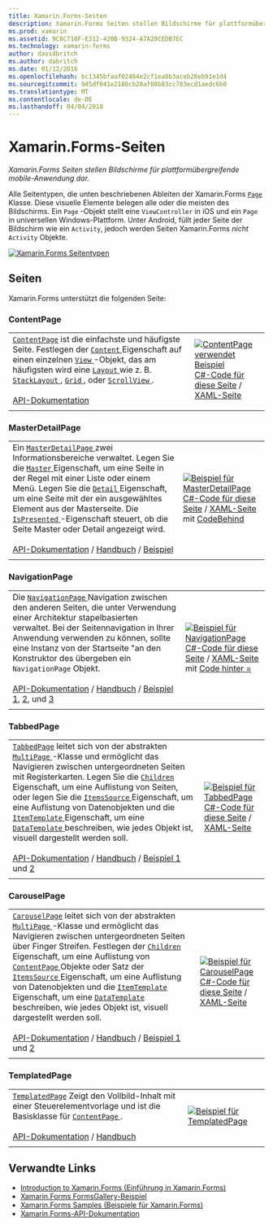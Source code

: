 ```yaml
---
title: Xamarin.Forms-Seiten
description: Xamarin.Forms Seiten stellen Bildschirme für plattformübergreifende mobile-Anwendung dar.
ms.prod: xamarin
ms.assetid: 9C8C710F-E312-420B-9324-A7A20CEDB7EC
ms.technology: xamarin-forms
author: davidbritch
ms.author: dabritch
ms.date: 01/12/2016
ms.openlocfilehash: bc1345bfaaf02464e2cf1ea0b3aceb28eb91e1d4
ms.sourcegitcommit: 945df041e2180cb20af08b83cc703ecd1aedc6b0
ms.translationtype: MT
ms.contentlocale: de-DE
ms.lasthandoff: 04/04/2018
---
```

# <a name="xamarinforms-pages"></a>Xamarin.Forms-Seiten

_Xamarin.Forms Seiten stellen Bildschirme für plattformübergreifende mobile-Anwendung dar._

Alle Seitentypen, die unten beschriebenen Ableiten der Xamarin.Forms [ `Page` ](https://developer.xamarin.com/api/type/Xamarin.Forms.Page/) Klasse. Diese visuelle Elemente belegen alle oder die meisten des Bildschirms. Ein `Page` -Objekt stellt eine `ViewController` in iOS und ein `Page` in universellen Windows-Plattform. Unter Android, füllt jeder Seite der Bildschirm wie ein `Activity`, jedoch werden Seiten Xamarin.Forms *nicht* `Activity` Objekte.

[ ![](pages-images/pages-sml.png "Xamarin.Forms Seitentypen")](pages-images/pages.png#lightbox "Xamarin.Forms Seitentypen")

## <a name="pages"></a>Seiten

Xamarin.Forms unterstützt die folgenden Seite:

<a name="contentPage" />

### <a name="contentpage"></a>ContentPage

|     |     | 
| --- | --- | 
| [`ContentPage`](https://developer.xamarin.com/api/type/Xamarin.Forms.ContentPage/) ist die einfachste und häufigste Seite. Festlegen der [ `Content` ](https://developer.xamarin.com/api/property/Xamarin.Forms.ContentPage.Content/) Eigenschaft auf einen einzelnen [ `View` ](views.md) -Objekt, das am häufigsten wird eine [ `Layout` ](layouts.md) wie z. B. [ `StackLayout` ](layouts.md#stackLayout), [ `Grid` ](layouts.md#grid), oder [ `ScrollView` ](layouts.md#scrollView).<br /><br />[API-Dokumentation](https://developer.xamarin.com/api/type/Xamarin.Forms.ContentPage/) | [![ContentPage verwendet Beispiel](pages-images/ContentPage.png "ContentPage verwendet Beispiel")](pages-images/ContentPage-Large.png#lightbox "ContentPage verwendet wird")<br />[C#-Code für diese Seite](https://github.com/xamarin/xamarin-forms-samples/blob/master/FormsGallery/FormsGallery/FormsGallery/CodeExamples/ContentPageDemoPage.cs) / [XAML-Seite](https://github.com/xamarin/xamarin-forms-samples/blob/master/FormsGallery/FormsGallery/FormsGallery/XamlExamples/ContentPageDemoPage.xaml) |
|     |     |

### <a name="masterdetailpage"></a>MasterDetailPage

|     |     | 
| --- | --- | 
| Ein [ `MasterDetailPage` ](https://developer.xamarin.com/api/type/Xamarin.Forms.MasterDetailPage/) zwei Informationsbereiche verwaltet. Legen Sie die [ `Master` ](https://developer.xamarin.com/api/property/Xamarin.Forms.MasterDetailPage.Master/) Eigenschaft, um eine Seite in der Regel mit einer Liste oder einem Menü. Legen Sie die [ `Detail` ](https://developer.xamarin.com/api/property/Xamarin.Forms.MasterDetailPage.Detail/) Eigenschaft, um eine Seite mit der ein ausgewähltes Element aus der Masterseite. Die [ `IsPresented` ](https://developer.xamarin.com/api/property/Xamarin.Forms.MasterDetailPage.IsPresented/) -Eigenschaft steuert, ob die Seite Master oder Detail angezeigt wird.<br /><br />[API-Dokumentation](https://developer.xamarin.com/api/type/Xamarin.Forms.MasterDetailPage/) / [Handbuch](~/xamarin-forms/app-fundamentals/navigation/master-detail-page.md) / [Beispiel](https://developer.xamarin.com/samples/xamarin-forms/Navigation/MasterDetailPage/) | [![Beispiel für MasterDetailPage](pages-images/MasterDetailPage.png "MasterDetailPage Beispiel")](pages-images/MasterDetailPage-Large.png#lightbox "MasterDetailPage-Beispiel")<br />[C#-Code für diese Seite](https://github.com/xamarin/xamarin-forms-samples/blob/master/FormsGallery/FormsGallery/FormsGallery/CodeExamples/MasterDetailPageDemoPage.cs) / [XAML-Seite](https://github.com/xamarin/xamarin-forms-samples/blob/master/FormsGallery/FormsGallery/FormsGallery/XamlExamples/MasterDetailPageDemoPage.xaml) mit [CodeBehind](https://github.com/xamarin/xamarin-forms-samples/blob/master/FormsGallery/FormsGallery/FormsGallery/XamlExamples/MasterDetailPageDemoPage.xaml.cs) |
|     |     |

### <a name="navigationpage"></a>NavigationPage

|     |     | 
| --- | --- | 
| Die [ `NavigationPage` ](https://developer.xamarin.com/api/type/Xamarin.Forms.NavigationPage/) Navigation zwischen den anderen Seiten, die unter Verwendung einer Architektur stapelbasierten verwaltet. Bei der Seitennavigation in Ihrer Anwendung verwenden zu können, sollte eine Instanz von der Startseite "an den Konstruktor des übergeben ein `NavigationPage` Objekt.<br /><br />[API-Dokumentation](https://developer.xamarin.com/api/type/Xamarin.Forms.NavigationPage/) / [Handbuch](~/xamarin-forms/app-fundamentals/navigation/hierarchical.md) / [Beispiel 1](https://developer.xamarin.com/samples/xamarin-forms/Navigation/Hierarchical/), [2](https://developer.xamarin.com/samples/xamarin-forms/Navigation/PassingData/), und [3](https://developer.xamarin.com/samples/xamarin-forms/Navigation/LoginFlow/)  | [![Beispiel für NavigationPage](pages-images/NavigationPage.png "NavigationPage Beispiel")](pages-images/NavigationPage-Large.png#lightbox "NavigationPage-Beispiel")<br />[C#-Code für diese Seite](https://github.com/xamarin/xamarin-forms-samples/blob/master/FormsGallery/FormsGallery/FormsGallery/CodeExamples/NavigationPageDemoPage.cs) / [XAML-Seite](https://github.com/xamarin/xamarin-forms-samples/blob/master/FormsGallery/FormsGallery/FormsGallery/XamlExamples/NavigationPageDemoPage.xaml) mit [Code hinter =](https://github.com/xamarin/xamarin-forms-samples/blob/master/FormsGallery/FormsGallery/FormsGallery/XamlExamples/NavigationPageDemoPage.xaml.cs) |
|     |     |

### <a name="tabbedpage"></a>TabbedPage

|     |     | 
| --- | --- | 
| [`TabbedPage`](https://developer.xamarin.com/api/type/Xamarin.Forms.TabbedPage/) leitet sich von der abstrakten [ `MultiPage` ](https://developer.xamarin.com/api/type/Xamarin.Forms.MultiPage%3CT%3E/) -Klasse und ermöglicht das Navigieren zwischen untergeordneten Seiten mit Registerkarten. Legen Sie die [ `Children` ](https://developer.xamarin.com/api/property/Xamarin.Forms.MultiPage%3CT%3E.Children/) Eigenschaft, um eine Auflistung von Seiten, oder legen Sie die [ `ItemsSource` ](https://developer.xamarin.com/api/property/Xamarin.Forms.MultiPage%3CT%3E.ItemsSource/) Eigenschaft, um eine Auflistung von Datenobjekten und die [ `ItemTemplate` ](https://developer.xamarin.com/api/property/Xamarin.Forms.MultiPage%3CT%3E.ItemTemplate/) Eigenschaft, um eine [ `DataTemplate` ](https://developer.xamarin.com/api/type/Xamarin.Forms.DataTemplate/) beschreiben, wie jedes Objekt ist, visuell dargestellt werden soll.<br /><br />[API-Dokumentation](https://developer.xamarin.com/api/type/Xamarin.Forms.TabbedPage/) / [Handbuch](~/xamarin-forms/app-fundamentals/navigation/tabbed-page.md) / [Beispiel 1](https://developer.xamarin.com/samples/xamarin-forms/Navigation/TabbedPage/) und [2](https://developer.xamarin.com/samples/xamarin-forms/Navigation/TabbedPageWithNavigationPage) | [![Beispiel für TabbedPage](pages-images/TabbedPage.png "TabbedPage Beispiel")](pages-images/TabbedPage-Large.png#lightbox "TabbedPage-Beispiel")<br />[C#-Code für diese Seite](https://github.com/xamarin/xamarin-forms-samples/blob/master/FormsGallery/FormsGallery/FormsGallery/CodeExamples/TabbedPageDemoPage.cs) / [XAML-Seite](https://github.com/xamarin/xamarin-forms-samples/blob/master/FormsGallery/FormsGallery/FormsGallery/XamlExamples/TabbedPageDemoPage.xaml) |
|     |     |

### <a name="carouselpage"></a>CarouselPage

|     |     | 
| --- | --- | 
| [`CarouselPage`](https://developer.xamarin.com/api/type/Xamarin.Forms.CarouselPage/) leitet sich von der abstrakten [ `MultiPage` ](https://developer.xamarin.com/api/type/Xamarin.Forms.MultiPage%3CT%3E/) -Klasse und ermöglicht das Navigieren zwischen untergeordneten Seiten über Finger Streifen. Festlegen der [ `Children` ](https://developer.xamarin.com/api/property/Xamarin.Forms.MultiPage%3CT%3E.Children/) Eigenschaft, um eine Auflistung von [ `ContentPage` ](#contentPage) Objekte oder Satz der [ `ItemsSource` ](https://developer.xamarin.com/api/property/Xamarin.Forms.MultiPage%3CT%3E.ItemsSource/) Eigenschaft, um eine Auflistung von Datenobjekten und die [ `ItemTemplate` ](https://developer.xamarin.com/api/property/Xamarin.Forms.MultiPage%3CT%3E.ItemTemplate/) Eigenschaft, um eine [ `DataTemplate` ](https://developer.xamarin.com/api/type/Xamarin.Forms.DataTemplate/) beschreiben, wie jedes Objekt ist, visuell dargestellt werden soll.<br /><br />[API-Dokumentation](https://developer.xamarin.com/api/type/Xamarin.Forms.CarouselPage/) / [Handbuch](~/xamarin-forms/app-fundamentals/navigation/carousel-page.md) / [Beispiel 1](https://developer.xamarin.com/samples/xamarin-forms/Navigation/CarouselPage/) und [2](https://developer.xamarin.com/samples/xamarin-forms/Navigation/CarouselPageTemplate/) | [![Beispiel für CarouselPage](pages-images/CarouselPage.png "CarouselPage Beispiel")](pages-images/CarouselPage-Large.png#lightbox "CarouselPage-Beispiel")<br />[C#-Code für diese Seite](https://github.com/xamarin/xamarin-forms-samples/blob/master/FormsGallery/FormsGallery/FormsGallery/CodeExamples/CarouselPageDemoPage.cs) / [XAML-Seite](https://github.com/xamarin/xamarin-forms-samples/blob/master/FormsGallery/FormsGallery/FormsGallery/XamlExamples/CarouselPageDemoPage.xaml) |
|     |     |

### <a name="templatedpage"></a>TemplatedPage

|     |     | 
| --- | --- | 
| [`TemplatedPage`](https://developer.xamarin.com/api/type/Xamarin.Forms.TemplatedPage/) Zeigt den Vollbild-Inhalt mit einer Steuerelementvorlage und ist die Basisklasse für [ `ContentPage` ](#contentPage).<br /><br />[API-Dokumentation](https://developer.xamarin.com/api/type/Xamarin.Forms.TemplatedPage/) / [Handbuch](~/xamarin-forms/app-fundamentals/templates/control-templates/index.md) | [![Beispiel für TemplatedPage](pages-images/TemplatedPage.png "TemplatedPage Beispiel")](pages-images/TemplatedPage.png "TemplatedPage-Beispiel") |
|     |     |

## <a name="related-links"></a>Verwandte Links

- [Introduction to Xamarin.Forms (Einführung in Xamarin.Forms)](~/xamarin-forms/get-started/introduction-to-xamarin-forms.md)
- [Xamarin.Forms FormsGallery-Beispiel](https://developer.xamarin.com/samples/FormsGallery/)
- [Xamarin.Forms Samples (Beispiele für Xamarin.Forms)](https://developer.xamarin.com/samples/xamarin-forms/all/)
- [Xamarin.Forms-API-Dokumentation](https://developer.xamarin.com/api/root/Xamarin.Forms/)
